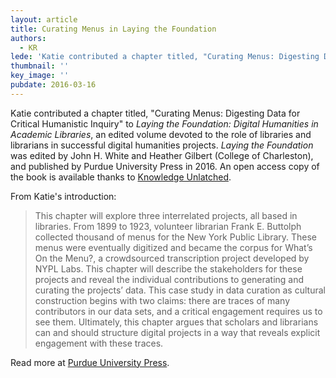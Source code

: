 ```yaml
---
layout: article
title: Curating Menus in Laying the Foundation
authors:
  - KR
lede: 'Katie contributed a chapter titled, "Curating Menus: Digesting Data for Critical Humanistic Inquiry" to an edited volume devoted to the role of libraries and librarians in successful digital humanities projects.'
thumbnail: ''
key_image: ''
pubdate: 2016-03-16
---
```

Katie contributed a chapter titled, "Curating Menus: Digesting Data for Critical Humanistic Inquiry" to *Laying the Foundation: Digital Humanities in Academic Libraries*, an edited volume devoted to the role of libraries and librarians in successful digital humanities projects. *Laying the Foundation* was edited by John H. White and Heather Gilbert (College of Charleston), and published by Purdue University Press in 2016. An open access copy of the book is available thanks to [Knowledge Unlatched](http://www.knowledgeunlatched.org/).

From Katie's introduction:

> This chapter will explore three interrelated projects, all based in libraries. From 1899 to 1923, volunteer librarian Frank E. Buttolph collected thousand of menus for the New York Public Library. These menus were eventually digitized and became the corpus for What’s On the Menu?, a crowdsourced transcription project developed by NYPL Labs. This chapter will describe the stakeholders for these projects and reveal the individual contributions to generating and curating the projects’ data. This case study in data curation as cultural construction begins with two claims: there are traces of many contributors in our data sets, and a critical engagement requires us to see them. Ultimately, this chapter argues that scholars and librarians can and should structure digital projects in a way that reveals explicit engagement with these traces.

Read more at [Purdue University Press](http://www.thepress.purdue.edu/titles/format/9781557537515).
